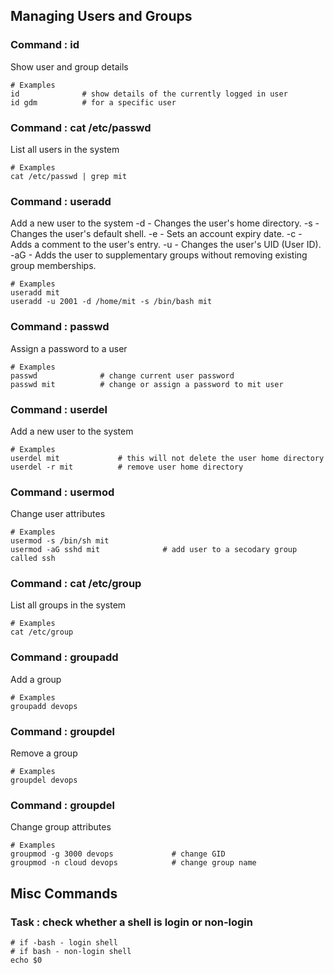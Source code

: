 ## Managing Users and Groups

### Command : id
Show user and group details
```
# Examples
id              # show details of the currently logged in user
id gdm          # for a specific user
```

### Command : cat /etc/passwd
List all users in the system
```
# Examples
cat /etc/passwd | grep mit
```

### Command : useradd
Add a new user to the system
-d - Changes the user's home directory.
-s -  Changes the user's default shell.
-e - Sets an account expiry date.
-c - Adds a comment to the user's entry.
-u - Changes the user's UID (User ID).
-aG - Adds the user to supplementary groups without removing existing group memberships.
```
# Examples
useradd mit
useradd -u 2001 -d /home/mit -s /bin/bash mit
```

### Command : passwd
Assign a password to a user
```
# Examples
passwd              # change current user password
passwd mit          # change or assign a password to mit user
```

### Command : userdel
Add a new user to the system
```
# Examples
userdel mit             # this will not delete the user home directory
userdel -r mit          # remove user home directory
```

### Command : usermod
Change user attributes
```
# Examples
usermod -s /bin/sh mit
usermod -aG sshd mit              # add user to a secodary group called ssh  
```

### Command : cat /etc/group
List all groups in the system
```
# Examples
cat /etc/group
```

### Command : groupadd
Add a group
```
# Examples
groupadd devops
```

### Command : groupdel
Remove a group
```
# Examples
groupdel devops
```

### Command : groupdel
Change group attributes
```
# Examples
groupmod -g 3000 devops             # change GID
groupmod -n cloud devops            # change group name
```

## Misc Commands

### Task : check whether a shell is login or non-login
```
# if -bash - login shell
# if bash - non-login shell
echo $0 
```












